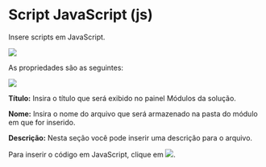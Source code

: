 # Script JavaScript \(js\)

Insere scripts em JavaScript.

![](http://www.gvinci.com.br/manual/8_063.png)

As propriedades são as seguintes:

![](http://www.gvinci.com.br/manual/defscjsgv5.png)

**Título:** Insira o título que será exibido no painel Módulos da solução.

**Nome:** Insira o nome do arquivo que será armazenado na pasta do módulo em que for inserido.

**Descrição:** Nesta seção você pode inserir uma descrição para o arquivo.

Para inserir o código em JavaScript, clique em ![](http://www.gvinci.com.br/manual/jsbt1gv5.png).

